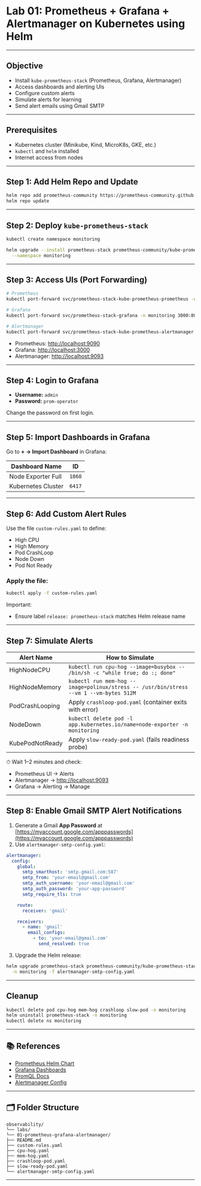 #  Lab 01: Prometheus + Grafana + Alertmanager on Kubernetes using Helm

---

##  Objective

- Install `kube-prometheus-stack` (Prometheus, Grafana, Alertmanager)
- Access dashboards and alerting UIs
- Configure custom alerts
- Simulate alerts for learning
- Send alert emails using Gmail SMTP

---

##  Prerequisites

- Kubernetes cluster (Minikube, Kind, MicroK8s, GKE, etc.)
- `kubectl` and `helm` installed
- Internet access from nodes

---

##  Step 1: Add Helm Repo and Update

```bash
helm repo add prometheus-community https://prometheus-community.github.io/helm-charts
helm repo update
````

---

##  Step 2: Deploy `kube-prometheus-stack`

```bash
kubectl create namespace monitoring

helm upgrade --install prometheus-stack prometheus-community/kube-prometheus-stack \
  --namespace monitoring
```

---

##  Step 3: Access UIs (Port Forwarding)

```bash
# Prometheus
kubectl port-forward svc/prometheus-stack-kube-prometheus-prometheus -n monitoring 9090

# Grafana
kubectl port-forward svc/prometheus-stack-grafana -n monitoring 3000:80

# Alertmanager
kubectl port-forward svc/prometheus-stack-kube-prometheus-alertmanager -n monitoring 9093
```

* Prometheus: [http://localhost:9090](http://localhost:9090)
* Grafana: [http://localhost:3000](http://localhost:3000)
* Alertmanager: [http://localhost:9093](http://localhost:9093)

---

##  Step 4: Login to Grafana

* **Username:** `admin`
* **Password:** `prom-operator`

Change the password on first login.

---

##  Step 5: Import Dashboards in Grafana

Go to **+ → Import Dashboard** in Grafana:

| Dashboard Name     | ID     |
| ------------------ | ------ |
| Node Exporter Full | `1860` |
| Kubernetes Cluster | `6417` |

---

##  Step 6: Add Custom Alert Rules

Use the file `custom-rules.yaml` to define:

* High CPU
* High Memory
* Pod CrashLoop
* Node Down
* Pod Not Ready

### Apply the file:

```bash
kubectl apply -f custom-rules.yaml
```

Important:

* Ensure label `release: prometheus-stack` matches Helm release name

---

##  Step 7: Simulate Alerts

| Alert Name      | How to Simulate                                                                        |
| --------------- | -------------------------------------------------------------------------------------- |
| HighNodeCPU     | `kubectl run cpu-hog --image=busybox -- /bin/sh -c "while true; do :; done"`           |
| HighNodeMemory  | `kubectl run mem-hog --image=polinux/stress -- /usr/bin/stress --vm 1 --vm-bytes 512M` |
| PodCrashLooping | Apply `crashloop-pod.yaml` (container exits with error)                                |
| NodeDown        | `kubectl delete pod -l app.kubernetes.io/name=node-exporter -n monitoring`             |
| KubePodNotReady | Apply `slow-ready-pod.yaml` (fails readiness probe)                                    |

⏱ Wait 1–2 minutes and check:

* Prometheus UI → Alerts
* Alertmanager → [http://localhost:9093](http://localhost:9093)
* Grafana → Alerting → Manage

---

##  Step 8: Enable Gmail SMTP Alert Notifications

1. Generate a Gmail **App Password** at [https://myaccount.google.com/apppasswords](https://myaccount.google.com/apppasswords)
2. Use `alertmanager-smtp-config.yaml`:

```yaml
alertmanager:
  config:
    global:
      smtp_smarthost: 'smtp.gmail.com:587'
      smtp_from: 'your-email@gmail.com'
      smtp_auth_username: 'your-email@gmail.com'
      smtp_auth_password: 'your-app-password'
      smtp_require_tls: true

    route:
      receiver: 'gmail'

    receivers:
      - name: 'gmail'
        email_configs:
          - to: 'your-email@gmail.com'
            send_resolved: true
```

3. Upgrade the Helm release:

```bash
helm upgrade prometheus-stack prometheus-community/kube-prometheus-stack \
  -n monitoring -f alertmanager-smtp-config.yaml
```

---

##  Cleanup

```bash
kubectl delete pod cpu-hog mem-hog crashloop slow-pod -n monitoring
helm uninstall prometheus-stack -n monitoring
kubectl delete ns monitoring
```

---

## 📚 References

* [Prometheus Helm Chart](https://artifacthub.io/packages/helm/prometheus-community/kube-prometheus-stack)
* [Grafana Dashboards](https://grafana.com/grafana/dashboards)
* [PromQL Docs](https://prometheus.io/docs/prometheus/latest/querying/basics/)
* [Alertmanager Config](https://prometheus.io/docs/alerting/latest/configuration/)


---

## 🗂️ Folder Structure

```
observability/
└── labs/
└── 01-prometheus-grafana-alertmanager/
├── README.md
├── custom-rules.yaml
├── cpu-hog.yaml
├── mem-hog.yaml
├── crashloop-pod.yaml
├── slow-ready-pod.yaml
└── alertmanager-smtp-config.yaml
```

---

